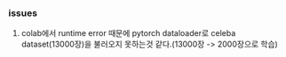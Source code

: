 ### issues
1. colab에서 runtime error 때문에 pytorch dataloader로 celeba dataset(13000장)을 불러오지 못하는것 같다.(13000장 -> 2000장으로 학습)